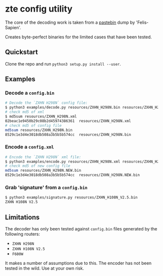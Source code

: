 # zte config utility

The core of the decoding work is taken from a [pastebin](https://pastebin.com/GGxbngtK) dump by 'Felis-Sapien'.

Creates byte-perfect binaries for the limited cases that have been tested.

## Quickstart

Clone the repo and run `python3 setup.py install --user`.

## Examples

### Decode a `config.bin`
```sh
# Decode the `ZXHN H298N` config file:
$ python3 examples/decode.py resources/ZXHN_H298N.bin resources/ZXHN_H298N.xml --key 'Wj'
# check md5 of xml
$ md5sum resources/ZXHN_H298N.xml
02beac1e9450b29c08b2d45974386361  resources/ZXHN_H298N.xml
# check md5 of config file
md5sum resources/ZXHN_H298N.bin
8529c1e3d4e3018db508a3b5b5b574cc  resources/ZXHN_H298N.bin
```

### Encode a `config.xml`
```sh
# Encode the `ZXHN H298N` xml file:
$ python3 examples/encode.py resources/ZXHN_H298N.xml resources/ZXHN_H298N.NEW.bin --key 'Wj' --signature 'ZXHN H298N'
# check md5 of new config file
md5sum resources/ZXHN_H298N.NEW.bin
8529c1e3d4e3018db508a3b5b5b574cc  resources/ZXHN_H298N.NEW.bin
```

### Grab 'signature' from a `config.bin`

```sh
$ python3 examples/signature.py resources/ZXHN_H108N_V2.5.bin
ZXHN H108N V2.5
```

## Limitations

The decoder has only been tested against `config.bin` files generated by the following routers:
 - `ZXHN H298N`
 - `ZXHN H108N V2.5`
 - `F600W`

It makes a number of assumptions due to this. The encoder has not been tested in the wild. Use at your own risk.
